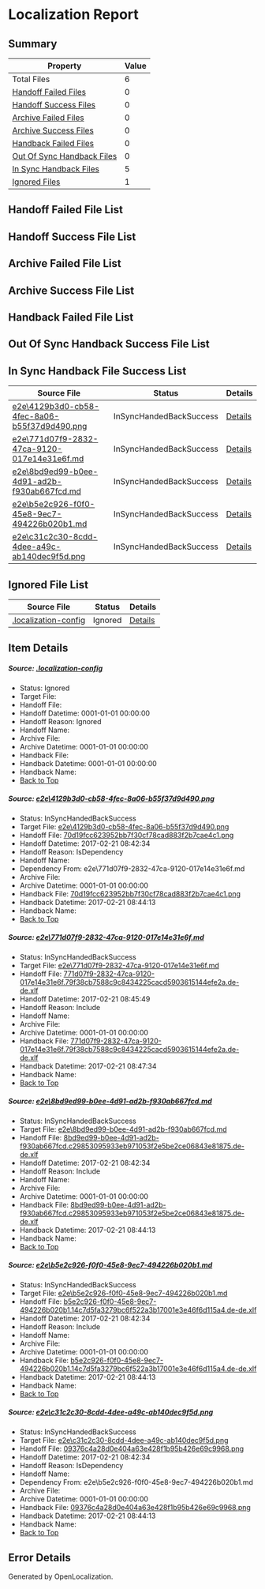 # <a name='report-top'></a> Localization Report

## Summary
 Property | Value 
 -------- | ----- 
 Total Files | 6
[ Handoff Failed Files ](#handoff-failed-list)| 0
[ Handoff Success Files ](#handoff-success-list)| 0
[ Archive Failed Files ](#archive-failed-list)| 0
[ Archive Success Files ](#archive-success-list)| 0
[ Handback Failed Files ](#handback-failed-list)| 0
[ Out Of Sync Handback Files ](#outofsync-handback-success-list)| 0
[ In Sync Handback Files ](#insync-handback-success-list)| 5
[ Ignored Files ](#ignored-list)| 1

## <a name='handoff-failed-list'></a> Handoff Failed File List

## <a name='handoff-success-list'></a> Handoff Success File List

## <a name='archive-failed-list'></a> Archive Failed File List

## <a name='archive-success-list'></a> Archive Success File List

## <a name='handback-failed-list'></a> Handback Failed File List

## <a name='outofsync-handback-success-list'></a> Out Of Sync Handback Success File List

## <a name='insync-handback-success-list'></a> In Sync Handback File Success List
 Source File | Status | Details 
 ----------- | ------ | ------- 
 [e2e\4129b3d0-cb58-4fec-8a06-b55f37d9d490.png](https://github.com/OpenLocalizationTestOrg/ol-test4/blob/a4e1f2b4a00cb78883384b8930b45492bd94818c/e2e/4129b3d0-cb58-4fec-8a06-b55f37d9d490.png) | InSyncHandedBackSuccess | [Details](#70d19fcc623952bb7f30cf78cad883f2b7cae4c11)
 [e2e\771d07f9-2832-47ca-9120-017e14e31e6f.md](https://github.com/OpenLocalizationTestOrg/ol-test4/blob/4c2c7a46da680d91b9c0d5d3facaf3407e7d7f67/e2e/771d07f9-2832-47ca-9120-017e14e31e6f.md) | InSyncHandedBackSuccess | [Details](#510bf3d8d43ebe582a3044be70abeb2d1ba915952)
 [e2e\8bd9ed99-b0ee-4d91-ad2b-f930ab667fcd.md](https://github.com/OpenLocalizationTestOrg/ol-test4/blob/a4e1f2b4a00cb78883384b8930b45492bd94818c/e2e/8bd9ed99-b0ee-4d91-ad2b-f930ab667fcd.md) | InSyncHandedBackSuccess | [Details](#30ea422a0e026165dd7c5ef7323dfd7268f2e5bf3)
 [e2e\b5e2c926-f0f0-45e8-9ec7-494226b020b1.md](https://github.com/OpenLocalizationTestOrg/ol-test4/blob/a4e1f2b4a00cb78883384b8930b45492bd94818c/e2e/b5e2c926-f0f0-45e8-9ec7-494226b020b1.md) | InSyncHandedBackSuccess | [Details](#20f0340c673f0d6718b49cc78ae93b65eb29b89c4)
 [e2e\c31c2c30-8cdd-4dee-a49c-ab140dec9f5d.png](https://github.com/OpenLocalizationTestOrg/ol-test4/blob/a4e1f2b4a00cb78883384b8930b45492bd94818c/e2e/c31c2c30-8cdd-4dee-a49c-ab140dec9f5d.png) | InSyncHandedBackSuccess | [Details](#09376c4a28d0e404a63e428f1b95b426e69c99685)

## <a name='ignored-list'></a> Ignored File List
 Source File | Status | Details 
 ----------- | ------ | ------- 
 [.localization-config](https://github.com/OpenLocalizationTestOrg/ol-test4/blob/4c2c7a46da680d91b9c0d5d3facaf3407e7d7f67/.localization-config) | Ignored | [Details](#cb0632cf59c1387fc1742bfb9fa3c47f87e2e5c90)

## Item Details
##### <a name='cb0632cf59c1387fc1742bfb9fa3c47f87e2e5c90'></a> Source: [.localization-config](https://github.com/OpenLocalizationTestOrg/ol-test4/blob/4c2c7a46da680d91b9c0d5d3facaf3407e7d7f67/.localization-config)
* Status: Ignored
* Target File: 
* Handoff File: 
* Handoff Datetime: 0001-01-01 00:00:00
* Handoff Reason: Ignored
* Handoff Name: 
* Archive File: 
* Archive Datetime: 0001-01-01 00:00:00
* Handback File: 
* Handback Datetime: 0001-01-01 00:00:00
* Handback Name: 
* [Back to Top](#report-top)

##### <a name='70d19fcc623952bb7f30cf78cad883f2b7cae4c11'></a> Source: [e2e\4129b3d0-cb58-4fec-8a06-b55f37d9d490.png](https://github.com/OpenLocalizationTestOrg/ol-test4/blob/a4e1f2b4a00cb78883384b8930b45492bd94818c/e2e/4129b3d0-cb58-4fec-8a06-b55f37d9d490.png)
* Status: InSyncHandedBackSuccess
* Target File: [e2e\4129b3d0-cb58-4fec-8a06-b55f37d9d490.png](https://github.com/OpenLocalizationTestOrg/ol-test4-dede/blob/891a0ae589b4cba97d26d17dbc074ce1595294d5/e2e/4129b3d0-cb58-4fec-8a06-b55f37d9d490.png)
* Handoff File: [70d19fcc623952bb7f30cf78cad883f2b7cae4c1.png](https://github.com/OpenLocalizationTestOrg/ol-test4-handoff/blob/de0037c528f9bb80c7a86ee201963a53c11d98fe/ol-handoff/OpenLocalizationTestOrg/ol-test4-dede/xinjiang/ht/70d19fcc623952bb7f30cf78cad883f2b7cae4c1.png)
* Handoff Datetime: 2017-02-21 08:42:34
* Handoff Reason: IsDependency
* Handoff Name: 
* Dependency From: e2e\771d07f9-2832-47ca-9120-017e14e31e6f.md
* Archive File: 
* Archive Datetime: 0001-01-01 00:00:00
* Handback File: [70d19fcc623952bb7f30cf78cad883f2b7cae4c1.png](https://github.com/OpenLocalizationTestOrg/ol-test4-handback/blob/76cd67ad23f8f1d9bcba7990dc777acb7a88e576/ol-handback/OpenLocalizationTestOrg/ol-test4-dede/xinjiang/ht/70d19fcc623952bb7f30cf78cad883f2b7cae4c1.png)
* Handback Datetime: 2017-02-21 08:44:13
* Handback Name: 
* [Back to Top](#report-top)

##### <a name='510bf3d8d43ebe582a3044be70abeb2d1ba915952'></a> Source: [e2e\771d07f9-2832-47ca-9120-017e14e31e6f.md](https://github.com/OpenLocalizationTestOrg/ol-test4/blob/4c2c7a46da680d91b9c0d5d3facaf3407e7d7f67/e2e/771d07f9-2832-47ca-9120-017e14e31e6f.md)
* Status: InSyncHandedBackSuccess
* Target File: [e2e\771d07f9-2832-47ca-9120-017e14e31e6f.md](https://github.com/OpenLocalizationTestOrg/ol-test4-dede/blob/b9aec508871ff629f5f338b5f57917f587416659/e2e/771d07f9-2832-47ca-9120-017e14e31e6f.md)
* Handoff File: [771d07f9-2832-47ca-9120-017e14e31e6f.79f38cb7588c9c8434225cacd5903615144efe2a.de-de.xlf](https://github.com/OpenLocalizationTestOrg/ol-test4-handoff/blob/03983d08d0f2f3abba98e2626353ff6d9e428639/ol-handoff/OpenLocalizationTestOrg/ol-test4-dede/xinjiang/ht/771d07f9-2832-47ca-9120-017e14e31e6f.79f38cb7588c9c8434225cacd5903615144efe2a.de-de.xlf)
* Handoff Datetime: 2017-02-21 08:45:49
* Handoff Reason: Include
* Handoff Name: 
* Archive File: 
* Archive Datetime: 0001-01-01 00:00:00
* Handback File: [771d07f9-2832-47ca-9120-017e14e31e6f.79f38cb7588c9c8434225cacd5903615144efe2a.de-de.xlf](https://github.com/OpenLocalizationTestOrg/ol-test4-handback/blob/5e8a535f2742ccfdb047202ebd3e71fed37f0b63/ol-handback/OpenLocalizationTestOrg/ol-test4-dede/xinjiang/ht/771d07f9-2832-47ca-9120-017e14e31e6f.79f38cb7588c9c8434225cacd5903615144efe2a.de-de.xlf)
* Handback Datetime: 2017-02-21 08:47:34
* Handback Name: 
* [Back to Top](#report-top)

##### <a name='30ea422a0e026165dd7c5ef7323dfd7268f2e5bf3'></a> Source: [e2e\8bd9ed99-b0ee-4d91-ad2b-f930ab667fcd.md](https://github.com/OpenLocalizationTestOrg/ol-test4/blob/a4e1f2b4a00cb78883384b8930b45492bd94818c/e2e/8bd9ed99-b0ee-4d91-ad2b-f930ab667fcd.md)
* Status: InSyncHandedBackSuccess
* Target File: [e2e\8bd9ed99-b0ee-4d91-ad2b-f930ab667fcd.md](https://github.com/OpenLocalizationTestOrg/ol-test4-dede/blob/891a0ae589b4cba97d26d17dbc074ce1595294d5/e2e/8bd9ed99-b0ee-4d91-ad2b-f930ab667fcd.md)
* Handoff File: [8bd9ed99-b0ee-4d91-ad2b-f930ab667fcd.c29853095933eb971053f2e5be2ce06843e81875.de-de.xlf](https://github.com/OpenLocalizationTestOrg/ol-test4-handoff/blob/de0037c528f9bb80c7a86ee201963a53c11d98fe/ol-handoff/OpenLocalizationTestOrg/ol-test4-dede/xinjiang/ht/8bd9ed99-b0ee-4d91-ad2b-f930ab667fcd.c29853095933eb971053f2e5be2ce06843e81875.de-de.xlf)
* Handoff Datetime: 2017-02-21 08:42:34
* Handoff Reason: Include
* Handoff Name: 
* Archive File: 
* Archive Datetime: 0001-01-01 00:00:00
* Handback File: [8bd9ed99-b0ee-4d91-ad2b-f930ab667fcd.c29853095933eb971053f2e5be2ce06843e81875.de-de.xlf](https://github.com/OpenLocalizationTestOrg/ol-test4-handback/blob/76cd67ad23f8f1d9bcba7990dc777acb7a88e576/ol-handback/OpenLocalizationTestOrg/ol-test4-dede/xinjiang/ht/8bd9ed99-b0ee-4d91-ad2b-f930ab667fcd.c29853095933eb971053f2e5be2ce06843e81875.de-de.xlf)
* Handback Datetime: 2017-02-21 08:44:13
* Handback Name: 
* [Back to Top](#report-top)

##### <a name='20f0340c673f0d6718b49cc78ae93b65eb29b89c4'></a> Source: [e2e\b5e2c926-f0f0-45e8-9ec7-494226b020b1.md](https://github.com/OpenLocalizationTestOrg/ol-test4/blob/a4e1f2b4a00cb78883384b8930b45492bd94818c/e2e/b5e2c926-f0f0-45e8-9ec7-494226b020b1.md)
* Status: InSyncHandedBackSuccess
* Target File: [e2e\b5e2c926-f0f0-45e8-9ec7-494226b020b1.md](https://github.com/OpenLocalizationTestOrg/ol-test4-dede/blob/891a0ae589b4cba97d26d17dbc074ce1595294d5/e2e/b5e2c926-f0f0-45e8-9ec7-494226b020b1.md)
* Handoff File: [b5e2c926-f0f0-45e8-9ec7-494226b020b1.14c7d5fa3279bc6f522a3b17001e3e46f6d115a4.de-de.xlf](https://github.com/OpenLocalizationTestOrg/ol-test4-handoff/blob/de0037c528f9bb80c7a86ee201963a53c11d98fe/ol-handoff/OpenLocalizationTestOrg/ol-test4-dede/xinjiang/ht/b5e2c926-f0f0-45e8-9ec7-494226b020b1.14c7d5fa3279bc6f522a3b17001e3e46f6d115a4.de-de.xlf)
* Handoff Datetime: 2017-02-21 08:42:34
* Handoff Reason: Include
* Handoff Name: 
* Archive File: 
* Archive Datetime: 0001-01-01 00:00:00
* Handback File: [b5e2c926-f0f0-45e8-9ec7-494226b020b1.14c7d5fa3279bc6f522a3b17001e3e46f6d115a4.de-de.xlf](https://github.com/OpenLocalizationTestOrg/ol-test4-handback/blob/76cd67ad23f8f1d9bcba7990dc777acb7a88e576/ol-handback/OpenLocalizationTestOrg/ol-test4-dede/xinjiang/ht/b5e2c926-f0f0-45e8-9ec7-494226b020b1.14c7d5fa3279bc6f522a3b17001e3e46f6d115a4.de-de.xlf)
* Handback Datetime: 2017-02-21 08:44:13
* Handback Name: 
* [Back to Top](#report-top)

##### <a name='09376c4a28d0e404a63e428f1b95b426e69c99685'></a> Source: [e2e\c31c2c30-8cdd-4dee-a49c-ab140dec9f5d.png](https://github.com/OpenLocalizationTestOrg/ol-test4/blob/a4e1f2b4a00cb78883384b8930b45492bd94818c/e2e/c31c2c30-8cdd-4dee-a49c-ab140dec9f5d.png)
* Status: InSyncHandedBackSuccess
* Target File: [e2e\c31c2c30-8cdd-4dee-a49c-ab140dec9f5d.png](https://github.com/OpenLocalizationTestOrg/ol-test4-dede/blob/891a0ae589b4cba97d26d17dbc074ce1595294d5/e2e/c31c2c30-8cdd-4dee-a49c-ab140dec9f5d.png)
* Handoff File: [09376c4a28d0e404a63e428f1b95b426e69c9968.png](https://github.com/OpenLocalizationTestOrg/ol-test4-handoff/blob/de0037c528f9bb80c7a86ee201963a53c11d98fe/ol-handoff/OpenLocalizationTestOrg/ol-test4-dede/xinjiang/ht/09376c4a28d0e404a63e428f1b95b426e69c9968.png)
* Handoff Datetime: 2017-02-21 08:42:34
* Handoff Reason: IsDependency
* Handoff Name: 
* Dependency From: e2e\b5e2c926-f0f0-45e8-9ec7-494226b020b1.md
* Archive File: 
* Archive Datetime: 0001-01-01 00:00:00
* Handback File: [09376c4a28d0e404a63e428f1b95b426e69c9968.png](https://github.com/OpenLocalizationTestOrg/ol-test4-handback/blob/76cd67ad23f8f1d9bcba7990dc777acb7a88e576/ol-handback/OpenLocalizationTestOrg/ol-test4-dede/xinjiang/ht/09376c4a28d0e404a63e428f1b95b426e69c9968.png)
* Handback Datetime: 2017-02-21 08:44:13
* Handback Name: 
* [Back to Top](#report-top)


## Error Details

Generated by OpenLocalization.
